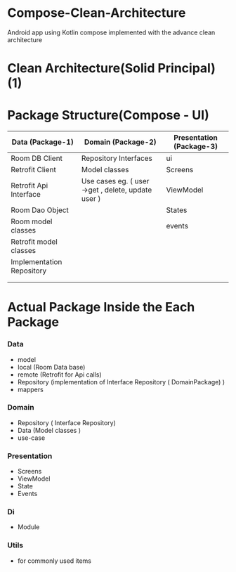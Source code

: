 # Compose-Clean-Architecture
Android app using Kotlin compose implemented with the advance  clean architecture 
# Clean Architecture(Solid Principal) (1)

# Package Structure(Compose - UI)

| Data (Package-1) | Domain (Package-2)  | Presentation (Package-3)  |
| --- | --- | --- |
| Room DB Client | Repository Interfaces  | ui  |
| Retrofit Client  | Model classes | Screens  |
| Retrofit Api Interface  | Use cases eg. ( user →get , delete, update user ) | ViewModel  |
| Room Dao Object  |  | States  |
| Room model classes  |  | events  |
| Retrofit model classes  |  |  |
| Implementation Repository |  |  |
|  |  |  |
|  |  |  |

# Actual Package Inside the Each Package

### Data

- model
- local  (Room Data base)
- remote  (Retrofit for Api calls)
- Repository  (implementation of Interface Repository  ( DomainPackage) )
- mappers

### Domain

- Repository ( Interface Repository)
- Data (Model classes )
- use-case

### Presentation

- Screens
- ViewModel
- State
- Events

### Di

- Module

### Utils

- for commonly used items

